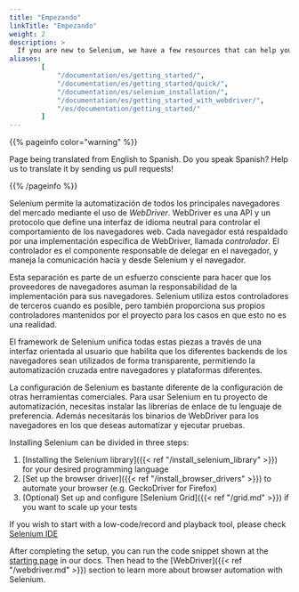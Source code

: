 ```yaml
---
title: "Empezando"
linkTitle: "Empezando"
weight: 2
description: >
  If you are new to Selenium, we have a few resources that can help you get up to speed right away.
aliases: 
        [
            "/documentation/es/getting_started/", 
            "/documentation/es/getting_started/quick/",
            "/documentation/es/selenium_installation/",
            "/documentation/es/getting_started_with_webdriver/",
            "/es/documentation/getting_started/"
        ]
---
```


{{% pageinfo color="warning" %}}
<p class="lead">
   <i class="fas fa-language display-4"></i> 
   Page being translated from 
   English to Spanish. Do you speak Spanish? Help us to translate
   it by sending us pull requests!
</p>
{{% /pageinfo %}}

Selenium permite la automatización de todos los principales
navegadores del mercado mediante el uso de _WebDriver_.
WebDriver es una API y un protocolo que define una interfaz de idioma neutral
para controlar el comportamiento de los navegadores web.
Cada navegador está respaldado por una implementación
específica de WebDriver, llamada *controlador*.
El controlador es el componente responsable de delegar en el navegador,
y maneja la comunicación hacia y desde Selenium y el navegador.

Esta separación es parte de un esfuerzo consciente para hacer
que los proveedores de navegadores asuman la responsabilidad de la
implementación para sus navegadores.
Selenium utiliza estos controladores de terceros cuando es posible,
pero también proporciona sus propios controladores mantenidos por el proyecto
para los casos en que esto no es una realidad.

El framework de Selenium unifica todas estas piezas
a través de una interfaz orientada al usuario que habilita que
los diferentes backends de los navegadores sean utilizados de forma 
transparente, permitiendo la automatización cruzada entre navegadores
y plataformas diferentes.

La configuración de Selenium es bastante diferente de la configuración
de otras herramientas comerciales.
Para usar Selenium en tu proyecto de automatización,
necesitas instalar las librerías de enlace de tu lenguaje de preferencia.
Además necesitarás los binarios de WebDriver para los navegadores 
en los que deseas automatizar y ejecutar pruebas.

Installing Selenium can be divided in three steps:

1. [Installing the Selenium library]({{< ref "/install_selenium_library" >}}) for your desired programming language
2. [Set up the browser driver]({{< ref "/install_browser_drivers" >}}) to automate your browser (e.g. GeckoDriver for Firefox)
3. (Optional) Set up and configure [Selenium Grid]({{< ref "/grid.md" >}}) if you want to scale up your tests

If you wish to start with a low-code/record and playback tool, please check 
[Selenium IDE](https://selenium.dev/selenium-ide)

After completing the setup, you can run the code snippet shown at the 
[starting page](/es/documentation) in our docs. Then head to the 
[WebDriver]({{< ref "/webdriver.md" >}}) section to learn more about
browser automation with Selenium.
